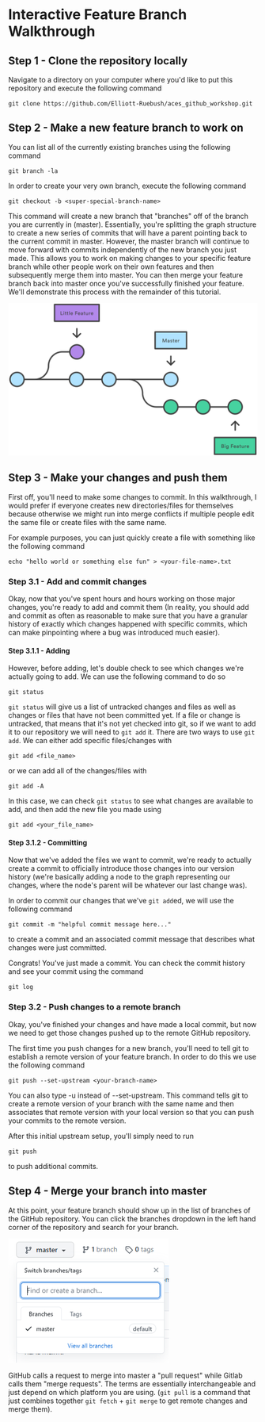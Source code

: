 # Interactive Feature Branch Walkthrough

## Step 1 - Clone the repository locally
Navigate to a directory on your computer where you'd like to put this repository and execute the following command
```
git clone https://github.com/Elliott-Ruebush/aces_github_workshop.git
```

## Step 2 - Make a new feature branch to work on
You can list all of the currently existing branches using the following command
```
git branch -la
```
In order to create your very own branch, execute the following command
```
git checkout -b <super-special-branch-name>
```
This command will create a new branch that "branches" off of the branch you are currently in (master). Essentially, you're splitting the graph structure to create a new series of commits that will have a parent pointing back to the current commit in master. However, the master branch will continue to move forward with commits independently of the new branch you just made. This allows you to work on making changes to your specific feature branch while other people work on their own features and then subsequently merge them into master. You can then merge your feature branch back into master once you've successfully finished your feature. We'll demonstrate this process with the remainder of this tutorial.

![Simple branch image](readme_images/Git-Branches-1.png)

## Step 3 - Make your changes and push them
First off, you'll need to make some changes to commit. In this walkthrough, I would prefer if everyone creates new directories/files for themselves because otherwise we might run into merge conflicts if multiple people edit the same file or create files with the same name. 

For example purposes, you can just quickly create a file with something like the following command
```
echo "hello world or something else fun" > <your-file-name>.txt
```

### Step 3.1 - Add and commit changes
Okay, now that you've spent hours and hours working on those major changes, you're ready to add and commit them (In reality, you should add and commit as often as reasonable to make sure that you have a granular history of exactly which changes happened with specific commits, which can make pinpointing where a bug was introduced much easier).

#### Step 3.1.1 - Adding
However, before adding, let's double check to see which changes we're actually going to add. We can use the following command to do so
```
git status
```
`git status` will give us a list of untracked changes and files as well as changes or files that have not been committed yet. If a file or change is untracked, that means that it's not yet checked into git, so if we want to add it to our repository we will need to `git add` it. 
There are two ways to use `git add`. We can either add specific files/changes with 
```
git add <file_name>
```
or we can add all of the changes/files with
```
git add -A
```

In this case, we can check `git status` to see what changes are available to add, and then add the new file you made using 
```
git add <your_file_name>
```

#### Step 3.1.2 - Committing
Now that we've added the files we want to commit, we're ready to actually create a commit to officially introduce those changes into our version history (we're basically adding a node to the graph representing our changes, where the node's parent will be whatever our last change was).

In order to commit our changes that we've `git add`ed, we will use the following command
```
git commit -m "helpful commit message here..."
```
to create a commit and an associated commit message that describes what changes were just committed. 

Congrats! You've just made a commit. You can check the commit history and see your commit using the command
```
git log
```

### Step 3.2 - Push changes to a remote branch
Okay, you've finished your changes and have made a local commit, but now we need to get those changes pushed up to the remote GitHub repository. 

The first time you push changes for a new branch, you'll need to tell git to establish a remote version of your feature branch. In order to do this we use the following command
```
git push --set-upstream <your-branch-name>
```
You can also type -u instead of --set-upstream. This command tells git to create a remote version of your branch with the same name and then associates that remote version with your local version so that you can push your commits to the remote version.

After this initial upstream setup, you'll simply need to run
```
git push
```
to push additional commits.

## Step 4 - Merge your branch into master
At this point, your feature branch should show up in the list of branches of the GitHub repository. You can click the branches dropdown in the left hand corner of the repository and search for your branch. 

![Github branches list](readme_images/Branches_Screenshot.png)

GitHub calls a request to merge into master a "pull request" while Gitlab calls them "merge requests". The terms are essentially interchangeable and just depend on which platform you are using. (`git pull` is a command that just combines together `git fetch` + `git merge` to get remote changes and merge them).


